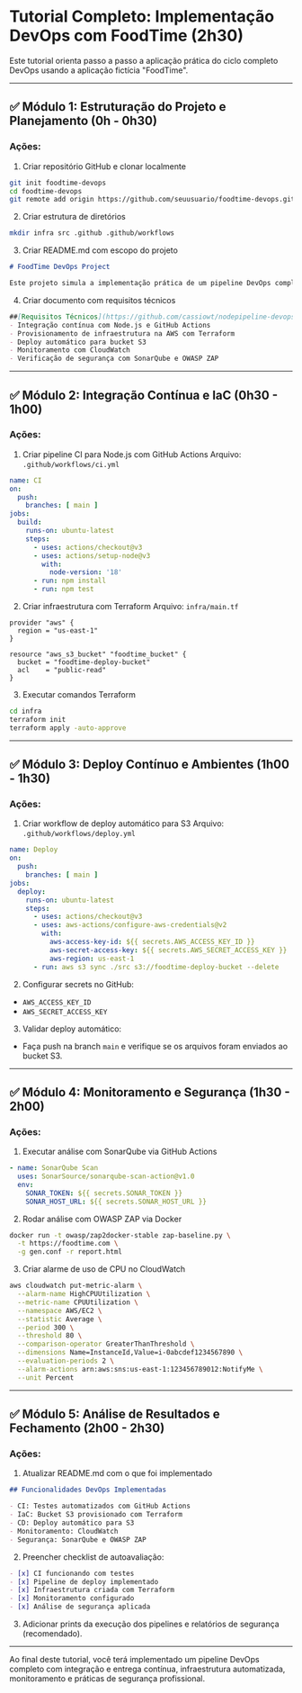 # Tutorial Completo: Implementação DevOps com FoodTime (2h30)

Este tutorial orienta passo a passo a aplicação prática do ciclo completo DevOps usando a aplicação fictícia "FoodTime".

---

## ✅ Módulo 1: Estruturação do Projeto e Planejamento (0h - 0h30)

### Ações:
1. Criar repositório GitHub e clonar localmente
```bash
git init foodtime-devops
cd foodtime-devops
git remote add origin https://github.com/seuusuario/foodtime-devops.git
```

2. Criar estrutura de diretórios
```bash
mkdir infra src .github .github/workflows
```

3. Criar README.md com escopo do projeto
```markdown
# FoodTime DevOps Project

Este projeto simula a implementação prática de um pipeline DevOps completo para uma aplicação fictícia de delivery. O foco é CI/CD, IaC, monitoramento e segurança.
```

4. Criar documento com requisitos técnicos
```markdown
##[Requisitos Técnicos](https://github.com/cassiowt/nodepipeline-devops/blob/main/docs/tutorialCICD_requisitosTecnicos.md/)
- Integração contínua com Node.js e GitHub Actions
- Provisionamento de infraestrutura na AWS com Terraform
- Deploy automático para bucket S3
- Monitoramento com CloudWatch
- Verificação de segurança com SonarQube e OWASP ZAP
```

---

## ✅ Módulo 2: Integração Contínua e IaC (0h30 - 1h00)

### Ações:
1. Criar pipeline CI para Node.js com GitHub Actions
Arquivo: `.github/workflows/ci.yml`
```yaml
name: CI
on:
  push:
    branches: [ main ]
jobs:
  build:
    runs-on: ubuntu-latest
    steps:
      - uses: actions/checkout@v3
      - uses: actions/setup-node@v3
        with:
          node-version: '18'
      - run: npm install
      - run: npm test
```

2. Criar infraestrutura com Terraform
Arquivo: `infra/main.tf`
```hcl
provider "aws" {
  region = "us-east-1"
}

resource "aws_s3_bucket" "foodtime_bucket" {
  bucket = "foodtime-deploy-bucket"
  acl    = "public-read"
}
```

3. Executar comandos Terraform
```bash
cd infra
terraform init
terraform apply -auto-approve
```

---

## ✅ Módulo 3: Deploy Contínuo e Ambientes (1h00 - 1h30)

### Ações:
1. Criar workflow de deploy automático para S3
Arquivo: `.github/workflows/deploy.yml`
```yaml
name: Deploy
on:
  push:
    branches: [ main ]
jobs:
  deploy:
    runs-on: ubuntu-latest
    steps:
      - uses: actions/checkout@v3
      - uses: aws-actions/configure-aws-credentials@v2
        with:
          aws-access-key-id: ${{ secrets.AWS_ACCESS_KEY_ID }}
          aws-secret-access-key: ${{ secrets.AWS_SECRET_ACCESS_KEY }}
          aws-region: us-east-1
      - run: aws s3 sync ./src s3://foodtime-deploy-bucket --delete
```

2. Configurar secrets no GitHub:
- `AWS_ACCESS_KEY_ID`
- `AWS_SECRET_ACCESS_KEY`

3. Validar deploy automático:
- Faça push na branch `main` e verifique se os arquivos foram enviados ao bucket S3.

---

## ✅ Módulo 4: Monitoramento e Segurança (1h30 - 2h00)

### Ações:
1. Executar análise com SonarQube via GitHub Actions
```yaml
- name: SonarQube Scan
  uses: SonarSource/sonarqube-scan-action@v1.0
  env:
    SONAR_TOKEN: ${{ secrets.SONAR_TOKEN }}
    SONAR_HOST_URL: ${{ secrets.SONAR_HOST_URL }}
```

2. Rodar análise com OWASP ZAP via Docker
```bash
docker run -t owasp/zap2docker-stable zap-baseline.py \
  -t https://foodtime.com \
  -g gen.conf -r report.html
```

3. Criar alarme de uso de CPU no CloudWatch
```bash
aws cloudwatch put-metric-alarm \
  --alarm-name HighCPUUtilization \
  --metric-name CPUUtilization \
  --namespace AWS/EC2 \
  --statistic Average \
  --period 300 \
  --threshold 80 \
  --comparison-operator GreaterThanThreshold \
  --dimensions Name=InstanceId,Value=i-0abcdef1234567890 \
  --evaluation-periods 2 \
  --alarm-actions arn:aws:sns:us-east-1:123456789012:NotifyMe \
  --unit Percent
```

---

## ✅ Módulo 5: Análise de Resultados e Fechamento (2h00 - 2h30)

### Ações:
1. Atualizar README.md com o que foi implementado
```markdown
## Funcionalidades DevOps Implementadas

- CI: Testes automatizados com GitHub Actions
- IaC: Bucket S3 provisionado com Terraform
- CD: Deploy automático para S3
- Monitoramento: CloudWatch
- Segurança: SonarQube e OWASP ZAP
```

2. Preencher checklist de autoavaliação:
```markdown
- [x] CI funcionando com testes
- [x] Pipeline de deploy implementado
- [x] Infraestrutura criada com Terraform
- [x] Monitoramento configurado
- [x] Análise de segurança aplicada
```

3. Adicionar prints da execução dos pipelines e relatórios de segurança (recomendado).

---

Ao final deste tutorial, você terá implementado um pipeline DevOps completo com integração e entrega contínua, infraestrutura automatizada, monitoramento e práticas de segurança profissional.
